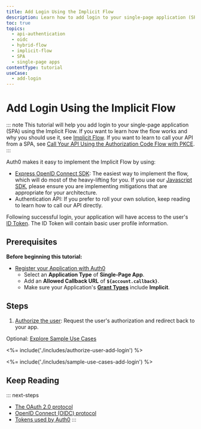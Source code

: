 ```yaml
---
title: Add Login Using the Implicit Flow
description: Learn how to add login to your single-page application (SPA) using the Implicit Flow.
toc: true
topics:
  - api-authentication
  - oidc
  - hybrid-flow
  - implicit-flow
  - SPA
  - single-page apps
contentType: tutorial
useCase:
  - add-login
---
```

# Add Login Using the Implicit Flow

::: note
This tutorial will help you add login to your single-page application (SPA) using the Implicit Flow. If you want to learn how the flow works and why you should use it, see [Implicit Flow](/flows/concepts/implicit). If you want to learn to call your API from a SPA, see [Call Your API Using the Authorization Code Flow with PKCE](/flows/guides/auth-code-pkce/call-api-auth-code-pkce).
:::

Auth0 makes it easy to implement the Implicit Flow by using:

* [Express OpenID Connect SDK](https://www.npmjs.com/package/express-openid-connect): The easiest way to implement the flow, which will do most of the heavy-lifting for you. If you use our [Javascript SDK](/libraries/auth0js), please ensure you are implementing mitigations that are appropriate for your architecture.
* Authentication API: If you prefer to roll your own solution, keep reading to learn how to call our API directly. 

Following successful login, your application will have access to the user's [ID Token](/tokens/id-tokens). The ID Token will contain basic user profile information.

## Prerequisites

**Before beginning this tutorial:**

* [Register your Application with Auth0](applications/spa)
    * Select an **Application Type** of **Single-Page App**.
    * Add an **Allowed Callback URL** of **`${account.callback}`**.
    * Make sure your Application's **[Grant Types](/dashboard/guides/applications/update-grant-types)** include **Implicit**.

## Steps

1. [Authorize the user](#authorize-the-user): Request the user's authorization and redirect back to your app.

Optional: [Explore Sample Use Cases](#sample-use-cases)

<%= include('./includes/authorize-user-add-login') %>

<%= include('./includes/sample-use-cases-add-login') %>

## Keep Reading

::: next-steps
- [The OAuth 2.0 protocol](/protocols/oauth2)
- [OpenID Connect (OIDC) protocol](/protocols/oidc)
- [Tokens used by Auth0](/tokens)
:::
